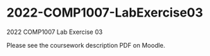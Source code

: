# 2022-COMP1007-LabExercise03

2022 COMP1007 Lab Exercise 03

Please see the coursework description PDF on Moodle.

